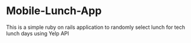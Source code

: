# Mobile-Lunch-App
This is a simple ruby on rails application to randomly select lunch for tech lunch days using Yelp API
